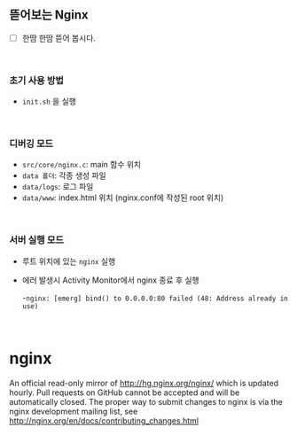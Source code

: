 
## 뜯어보는 Nginx
- [ ] 한땀 한땀 뜯어 봅시다.
<br>

### 초기  사용 방법
- `init.sh` 을 실행
<br>

### 디버깅 모드
- `src/core/nginx.c`: main 함수 위치
- `data 폴더`: 각종 생성 파일
- `data/logs`: 로그 파일
- `data/www`: index.html 위치 (nginx.conf에 작성된 root 위치)

<br>

### 서버 실행 모드
- 루트 위치에 있는 `nginx` 실행
- 에러 발생시 Activity Monitor에서 nginx 종료 후 실행

  -`nginx: [emerg] bind() to 0.0.0.0:80 failed (48: Address already in use)`

</br>

# nginx
An official read-only mirror of http://hg.nginx.org/nginx/ which is updated hourly. Pull requests on GitHub cannot be accepted and will be automatically closed. The proper way to submit changes to nginx is via the nginx development mailing list, see http://nginx.org/en/docs/contributing_changes.html


